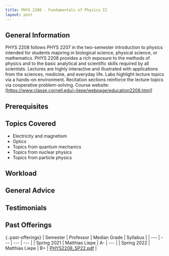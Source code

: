 ```yaml
---
title: PHYS 2208 - Fundamentals of Physics II
layout: post
---
```


<link rel="stylesheet" href="/main.css">

## General Information

PHYS 2208 follows PHYS 2207 in the two-semester introduction to physics intended for students majoring in biological science, physical science, or mathematics. PHYS 2208 provides a rich exposure to the methods of physics and to the basic analytical and scientific skills required by all scientists. Lectures are highly interactive and illustrated with applications from the sciences, medicine, and everyday life. Labs highlight lecture topics via a hands-on environment. Recitation sections reinforce the lecture topics via cooperative problem-solving. Course website: [https://www.classe.cornell.edu/~liepe/webpage/education2208.html]

## Prerequisites



## Topics Covered

  - Electricity and magnetism
  - Optics
  - Topics from quantum mechanics 
  - Topics from nuclear physics 
  - Topics from particle physics

## Workload



## General Advice



## Testimonials



## Past Offerings

{:.past-offerings}
| Semester | Professor | Median Grade | Syllabus |
| --- | --- | --- | --- |
| Spring 2021 | Matthias Liepe | A- | --- |
| Spring 2022 | Matthias Liepe | B+ | <a href="/syllabi/PHYS2208_SP22.pdf">PHYS2208_SP22.pdf</a> |
